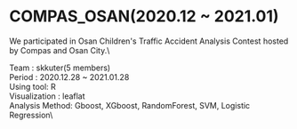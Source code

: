 # COMPAS_OSAN(2020.12 ~ 2021.01)
We participated in Osan Children's Traffic Accident Analysis Contest hosted by Compas and Osan City.\

Team : skkuter(5 members)\
Period : 2020.12.28 ~ 2021.01.28\
Using tool: R\
Visualization : leaflat\
Analysis Method: Gboost, XGboost, RandomForest, SVM, Logistic Regression\

